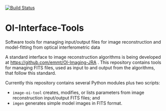 [![Build Status](https://travis-ci.org/jsy1001/OI-Interface-Tools.png)](https://travis-ci.org/jsy1001/OI-Interface-Tools)

# OI-Interface-Tools

Software tools for managing input/output files for image reconstruction and model-fitting from optical interferometric data

A standard interface to image reconstruction algorithms is being developed at https://github.com/emmt/OI-Imaging-JRA . This repository contains tools for managing FITS files, used as input to and output from the algorithms, that follow this standard.

Currently this repository contains several Python modules plus two scripts:
- `image-oi-tool` creates, modifies, or lists parameters from image reconstruction input/output FITS files; and
- `imgen` generates simple model images in FITS format.
